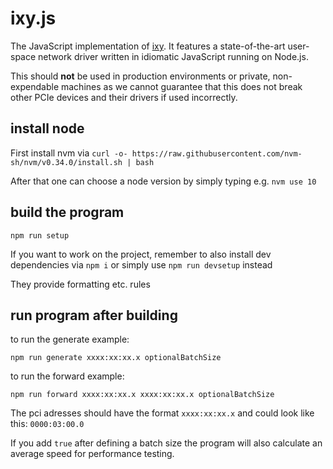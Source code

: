 # ixy.js
The JavaScript implementation of [ixy](https://github.com/emmericp/ixy). It features a state-of-the-art user-space network driver written in idiomatic JavaScript running on Node.js.


This should **not** be used in production environments or private, non-expendable machines as we cannot guarantee that this does not break other PCIe devices and their drivers if used incorrectly.


## install node

First install nvm via 
```curl -o- https://raw.githubusercontent.com/nvm-sh/nvm/v0.34.0/install.sh | bash```


After that one can choose a node version by simply typing e.g. ```nvm use 10```


## build the program

```npm run setup```


If you want to work on the project, remember to also install dev dependencies via `npm i` or simply use ```npm run devsetup``` instead

They provide formatting etc. rules

## run program after building

to run the generate example:

```npm run generate xxxx:xx:xx.x optionalBatchSize```


to run the forward example:

```npm run forward xxxx:xx:xx.x xxxx:xx:xx.x optionalBatchSize```

The pci adresses should have the format `xxxx:xx:xx.x` and could look like this: `0000:03:00.0`


If you add `true` after defining a batch size the program will also calculate an average speed for performance testing.
